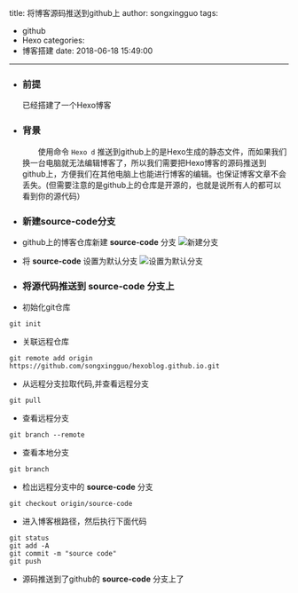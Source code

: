title: 将博客源码推送到github上
author: songxingguo
tags:
  - github
  - Hexo
categories:
  - 博客搭建
date: 2018-06-18 15:49:00
---
- ### 前提

   已经搭建了一个Hexo博客
  
- ### 背景
   
   &emsp;&emsp;使用命令 `Hexo d` 推送到github上的是Hexo生成的静态文件，而如果我们 换一台电脑就无法编辑博客了，所以我们需要把Hexo博客的源码推送到github上，方便我们在其他电脑上也能进行博客的编辑。也保证博客文章不会丢失。(但需要注意的是github上的仓库是开源的，也就是说所有人的都可以看到你的源代码）
 
 <!-- more -->
   
- ### 新建source-code分支

 - github上的博客仓库新建 **source-code** 分支
  ![新建分支](http://p9myzkds7.bkt.clouddn.com/%E6%96%B0%E5%BB%BA%E5%88%86%E6%94%AF.png)
  
 - 将 **source-code** 设置为默认分支
  ![设置为默认分支](http://p9myzkds7.bkt.clouddn.com/%E9%BB%98%E8%AE%A4%E5%88%86%E6%94%AF.png)
  
- ### 将源代码推送到 **source-code** 分支上
 - 初始化git仓库
  ```
  git init
  ```
 - 关联远程仓库
  ```
  git remote add origin https://github.com/songxingguo/hexoblog.github.io.git
  ```
 - 从远程分支拉取代码,并查看远程分支
 ```
 git pull
 ```
 - 查看远程分支
 ```
 git branch --remote
 ```
 - 查看本地分支
 ```
 git branch
 ```
 - 检出远程分支中的 **source-code** 分支
 ```
 git checkout origin/source-code
 ```
 - 进入博客根路径，然后执行下面代码
  ```
  git status 
  git add -A
  git commit -m "source code"
  git push
  ```
  
 - 源码推送到了github的 **source-code** 分支上了